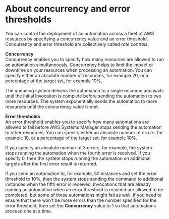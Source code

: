 # About concurrency and error thresholds<a name="automation-working-rate-controls"></a>

You can control the deployment of an automation across a fleet of AWS resources by specifying a concurrency value and an error threshold\. Concurrency and error threshold are collectively called *rate controls*\.

**Concurrency**  
Concurrency enables you to specify how many resources are allowed to run an automation simultaneously\. Concurrency helps to limit the impact or downtime on your resources when processing an automation\. You can specify either an absolute number of resources, for example 20, or a percentage of the target set, for example 10%\.

The queueing system delivers the automation to a single resource and waits until the initial invocation is complete before sending the automation to two more resources\. The system exponentially sends the automation to more resources until the concurrency value is met\.

**Error thresholds**  
An error threshold enables you to specify how many automations are allowed to fail before AWS Systems Manager stops sending the automation to other resources\. You can specify either an absolute number of errors, for example 10, or a percentage of the target set, for example 10%\.

If you specify an absolute number of 3 errors, for example, the system stops running the automation when the fourth error is received\. If you specify 0, then the system stops running the automation on additional targets after the first error result is returned\.

If you send an automation to, for example, 50 instances and set the error threshold to 10%, then the system stops sending the command to additional instances when the fifth error is received\. Invocations that are already running an automation when an error threshold is reached are allowed to be completed, but some of these automations might fail as well\. If you need to ensure that there won’t be more errors than the number specified for the error threshold, then set the **Concurrency** value to 1 so that automations proceed one at a time\. 
